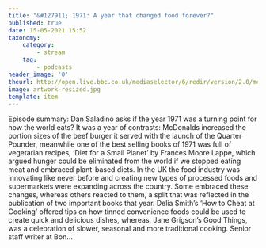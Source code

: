 ```yaml
---
title: "&#127911; 1971: A year that changed food forever?"
published: true
date: 15-05-2021 15:52
taxonomy:
    category:
        - stream
    tag:
        - podcasts
header_image: '0'
theurl: http://open.live.bbc.co.uk/mediaselector/6/redir/version/2.0/mediaset/audio-nondrm-download/proto/http/vpid/p09gz059.mp3
image: artwork-resized.jpg
template: item
--- 
```

Episode summary: Dan Saladino asks if the year 1971 was a turning point for how the world eats? It was a year of contrasts: McDonalds increased the portion sizes of the beef burger it served with the launch of the Quarter Pounder, meanwhile one of the best selling books of 1971 was full of vegetarian recipes, ‘Diet for a Small Planet’ by Frances Moore Lappe, which argued hunger could be eliminated from the world if we stopped eating meat and embraced plant-based diets. In the UK the food industry was innovating like never before and creating new types of processed foods and supermarkets were expanding across the country. Some embraced these changes, whereas others reacted to them, a split that was reflected in the publication of two important books that year. Delia Smith’s ‘How to Cheat at Cooking’ offered tips on how tinned convenience foods could be used to create quick and delicious dishes, whereas, Jane Grigson’s Good Things, was a celebration of slower, seasonal and more traditional cooking. Senior staff writer at Bon…
